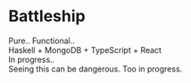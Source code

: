 # Battleship
Pure.. Functional..  
Haskell + MongoDB + TypeScript + React  
In progress..  
Seeing this can be dangerous. Too in progress.  
